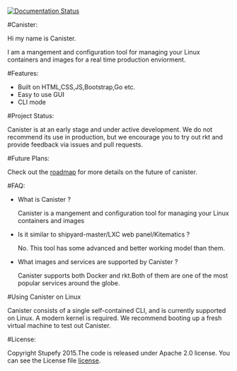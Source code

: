 [![Documentation Status](https://readthedocs.org/projects/canister/badge/?version=latest)](https://readthedocs.org/projects/canister/?badge=latest)

#Canister:

Hi my name is Canister.

I am a mangement and configuration tool for managing 
your Linux containers and images for a real time production enviorment.

#Features:

- Built on HTML,CSS,JS,Bootstrap,Go etc.
- Easy to use GUI
- CLI mode 

#Project Status:

Canister is at an early stage and under active development. We do not recommend its use in production, but we encourage you to try out rkt and provide feedback via issues and pull requests.

#Future Plans:

Check out the [roadmap](ROADMAP.md) for more details on the future of canister.

#FAQ:

- What is Canister ?

  Canister is a mangement and configuration tool for managing 
  your Linux containers and images

- Is it similar to shipyard-master/LXC web panel/Kitematics ?

  No. This tool has some advanced and better working model than them. 
  
- What images and services are supported by Canister ?

  Canister supports both Docker and rkt.Both of them are one of the most popular
  services around the globe.
  
#Using Canister on Linux

Canister consists of a single self-contained CLI, and is currently supported on Linux. A modern kernel is required. We recommend booting up a fresh virtual machine to test out Canister.

#License:

Copyright Stupefy 2015.The code is released under Apache 2.0 license. You can
see the License file [license](LICENSE).
